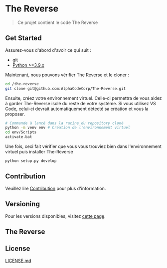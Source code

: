 # The Reverse

>Ce projet contient le code The Reverse

## Get Started

Assurez-vous d'abord d'avoir ce qui suit :

- [git](https://git-scm.com/)
- [Python >=3.9.x](https://python.org/)

Maintenant, nous pouvons vérifier The Reverse et le cloner :

```bash
cd /the-reverse
git clone git@github.com:AlphaCodeCorp/The-Reverse.git
```

Ensuite, créez votre environnement virtuel. Celle-ci permettra de vous aidez à garder The-Reverse isolé du reste de votre système.
Si vous utilisez VS Code, celui-ci devrait automatiquement détecté sa création et vous la proposer.

```bash
# Commande à lancé dans la racine du repository cloné
python -m venv env # Création de l'environnement virtuel
cd env/Scripts
activate.bat
```

Une fois, ceci fait vérifier que vous vous trouviez bien dans l'environnement virtuel puis installer The-Reverse

```bash
python setup.py develop
```

## Contribution

Veuillez lire [Contribution](CONTRIBUTING.md) pour plus d'information.

## Versioning

Pour les versions disponibles, visitez [cette page](https://github.com/AlphaCodeCorp/The-Reverse/tags).

## The Reverse



## License

[LICENSE.md](LICENSE)
